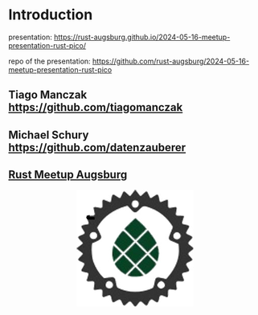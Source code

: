 # Introduction

presentation: <https://rust-augsburg.github.io/2024-05-16-meetup-presentation-rust-pico/>

repo of the presentation: <https://github.com/rust-augsburg/2024-05-16-meetup-presentation-rust-pico>

## Tiago Manczak <https://github.com/tiagomanczak>

## Michael Schury <https://github.com/datenzauberer>

## [Rust Meetup Augsburg](https://www.meetup.com/rust-meetup-augsburg/)

<img style="display: block; margin-left: auto; margin-right: auto;" src="logo-meetup-augsburg-232x232-transparent.jpg" alt="logo augsburg">
